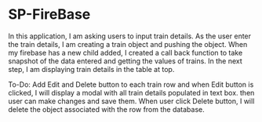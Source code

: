 # SP-FireBase
In this application, I am asking users to input train details. As the user enter the train details, I am creating a train object and pushing the object. 
When my firebase has a new child added, I created a call back function to take snapshot of the data entered and getting the values of trains. 
In the next step, I am displaying train details in the table at top. 

To-Do:
Add Edit and Delete button to each train row and when Edit button is clicked, I will display a modal with all train details populated in text box. then user can make changes and save them. 
When user click Delete button, I will delete the object associated with the row from the database. 
